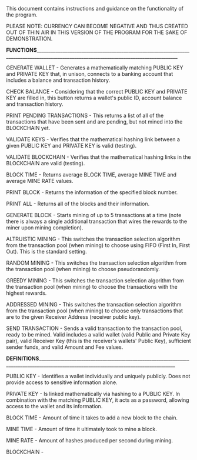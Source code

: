 This document contains instructions and guidance on the functionality of the program.

PLEASE NOTE: CURRENCY CAN BECOME NEGATIVE AND THUS CREATED OUT OF THIN AIR IN THIS VERSION OF THE PROGRAM FOR THE SAKE OF DEMONSTRATION.


____FUNCTIONS______________________________________________________________________________________________________________________________________________



GENERATE WALLET -  Generates a mathematically matching PUBLIC KEY and PRIVATE KEY that, in unison, connects to a banking account that includes a balance and transaction history.

CHECK BALANCE -    Considering that the correct PUBLIC KEY and PRIVATE KEY are filled in, this button returns a wallet's public ID, account balance and transaction history.

PRINT PENDING TRANSACTIONS -   This returns a list of all of the transactions that have been sent and are pending, but not mined into the BLOCKCHAIN yet. 

VALIDATE KEYS -    Verifies that the mathematical hashing link between a given PUBLIC KEY and PRIVATE KEY is valid (testing). 

VALIDATE BLOCKCHAIN -    Verifies that the mathematical hashing links in the BLOCKCHAIN are valid (testing).      

BLOCK TIME -       Returns average BLOCK TIME, average MINE TIME and average MINE RATE values.

PRINT BLOCK -      Returns the information of the specified block number.

PRINT ALL -        Returns all of the blocks and their information.

GENERATE BLOCK -   Starts mining of up to 5 transactions at a time (note there is always a single additional transaction that wires the rewards to the miner upon mining completion).

ALTRUISTIC MINING -      This switches the transaction selection algorithm from the transaction pool (when mining) to choose using FIFO (First In, First Out). This is the standard setting.

RANDOM MINING -          This switches the transaction selection algorithm from the transaction pool (when mining) to choose pseudorandomly.

GREEDY MINING -          This switches the transaction selection algorithm from the transaction pool (when mining) to choose the transactions with the highest rewards.

ADDRESSED MINING -       This switches the transaction selection algorithm from the transaction pool (when mining) to choose only transactions that are to the given Receiver Address 
                         (receiver public key).

SEND TRANSACTION -       Sends a valid transaction to the transaction pool, ready to be mined. Valid includes a valid wallet (valid Public and Private Key pair), valid Receiver Key
                         (this is the receiver's wallets' Public Key), sufficient sender funds, and valid Amount and Fee values.

                         







____DEFINITIONS____________________________________________________________________________________________________________________________________________



PUBLIC KEY -       Identifies a wallet individually and uniquely publicly. Does not provide access to sensitive information alone. 

PRIVATE KEY -      Is linked mathematically via hashing to a PUBLIC KEY. In combination with the matching PUBLIC KEY, it acts as a password,
                   allowing access to the wallet and its information.

BLOCK TIME -       Amount of time it takes to add a new block to the chain.

MINE TIME -        Amount of time it ultimately took to mine a block.

MINE RATE -        Amount of hashes produced per second during mining.

BLOCKCHAIN -



                
